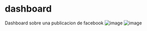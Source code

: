 # dashboard
Dashboard sobre una publicacion de facebook
![image](https://github.com/dvicampos/dashboard/assets/107318970/7b1dcb18-512b-4850-9eec-21f5dbe21d58)
![image](https://github.com/dvicampos/dashboard/assets/107318970/21f7fa13-ba1c-4427-8e1d-97e6a1d471c6)

